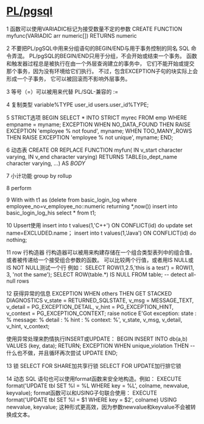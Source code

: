 # [PL/pgsql](http://note.youdao.com/noteshare?id=http://note.youdao.com/noteshare?id=c00336936f097adad404e8e387830da8&sub=9DA3E14EEB264F11AE0A217C45CD894D)

1 函数可以使用VARIADIC标记为接受数量不定的参数
CREATE FUNCTION myfunc(VARIADIC arr numeric[]) RETURNS numeric 

2 不要把PL/pgSQL中用来分组语句的BEGIN/END与用于事务控制的同名 SQL 命令弄混。
PL/pgSQL的BEGIN/END只用于分组，不会开始或结束一个事务。
函数和触发器过程总是被执行在由一个外层查询建立的事务中，
它们不能开始或提交那个事务，因为没有环境给它们执行。
不过，包含EXCEPTION子句的块实际上会形成一个子事务，
它可以被回滚而不影响外层事务。

3 等号（=）可以被用来代替 PL/SQL-兼容的 :=

4 复制类型
variable%TYPE
user_id users.user_id%TYPE;

5 STRICT选项
BEGIN
    SELECT * INTO STRICT myrec FROM emp WHERE empname = myname;
    EXCEPTION
        WHEN NO_DATA_FOUND THEN
            RAISE EXCEPTION 'employee % not found', myname;
        WHEN TOO_MANY_ROWS THEN
            RAISE EXCEPTION 'employee % not unique', myname;
END;

6  动态表
CREATE OR REPLACE FUNCTION myfun(
    IN v_start character varying,
    IN v_end character varying)
  RETURNS TABLE(o_dept_name character varying, ...) AS
$BODY$

7 小计功能
group by rollup


8 perform


9 With
with t1 as
(delete from basic_login_log where employee_no=v_employee_no::numeric returning *,now())
insert into basic_login_log_his select * from t1;

10 Upsert使用
insert into t values(1,'C++') ON CONFLICT(id) do update set name=EXCLUDED.name；
insert into t values(1,'Java') ON CONFLICT(id) do nothing;

11 row 行构造器
行构造器可以被用来构建存储在一个组合类型表列中的组合值，
或者被传递给一个接受组合参数的函数。
可以比较两个行值，或者用IS NULL或IS NOT NULL测试一个行
例如：
SELECT ROW(1,2.5,'this is a test') = ROW(1, 3, 'not the same'); 
SELECT ROW(table.*) IS NULL FROM table; -- detect all-null rows

12 获得异常的信息
EXCEPTION WHEN others THEN 
      GET STACKED DIAGNOSTICS
          v_state = RETURNED_SQLSTATE, 
          v_msg = MESSAGE_TEXT, 
          v_detail = PG_EXCEPTION_DETAIL, 
          v_hint = PG_EXCEPTION_HINT, v_context = PG_EXCEPTION_CONTEXT; 
 raise notice E'Got exception: state : % message: % detail : % hint : % context: %', v_state, v_msg, v_detail, v_hint, v_context;

使用异常处理来酌情执行INSERT或UPDATE：
 BEGIN
            INSERT INTO db(a,b) VALUES (key, data);
            RETURN;
            EXCEPTION WHEN unique_violation THEN
            -- 什么也不做，并且循环再次尝试 UPDATE
 END;


13 锁
SELECT FOR SHARE加共享行锁
SELECT FOR UPDATE加行排它锁

14 动态 SQL 语句也可以使用format函数来安全地构造。例如：
EXECUTE format('UPDATE tbl SET %I = %L WHERE key = %L', colname, newvalue, keyvalue);
format函数可以和USING子句联合使用：
EXECUTE format('UPDATE tbl SET %I = $1 WHERE key = $2', colname)
   USING newvalue, keyvalue;
这种形式更高效，因为参数newvalue和keyvalue不会被转换成文本。
